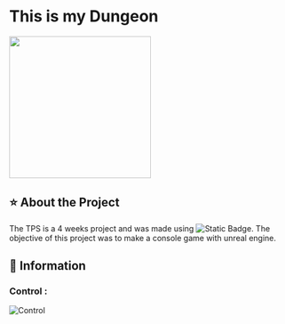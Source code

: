 # This is my Dungeon
<a href="https://www.isart.fr/"><img width="255" height="255" src = "https://cdn.discordapp.com/attachments/1027192447232643152/1082248746710077451/telechargement.png"></a>
## ⭐ About the Project
The TPS is a 4 weeks project and was made using ![Static Badge](https://img.shields.io/badge/v5.2.1-gray?style=flat&logo=unrealengine&label=Unreal%20Engine&labelColor=%23292a26&color=%2344a9f5). The objective of this project was to make a console game with unreal engine.
## 📑 Information
### Control :
![Control](https://cdn.discordapp.com/attachments/1027192447232643152/1184528776550416424/image.png)
